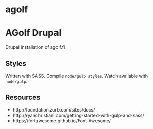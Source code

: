 # agolf

<h1>AGolf Drupal</h1>
<p>Drupal installation of agolf.fi</p>
<h2>Styles</h2>
<p>
Written with SASS. Compile <code>node/gulp styles</code>. Watch available with <code>node/gulp</code>.
</p>

<h2>Resources</h2>
<ul>
<li>http://foundation.zurb.com/sites/docs/</li>
<li>http://ryanchristiani.com/getting-started-with-gulp-and-sass/</li>
<li>https://fortawesome.github.io/Font-Awesome/</li>
</ul>